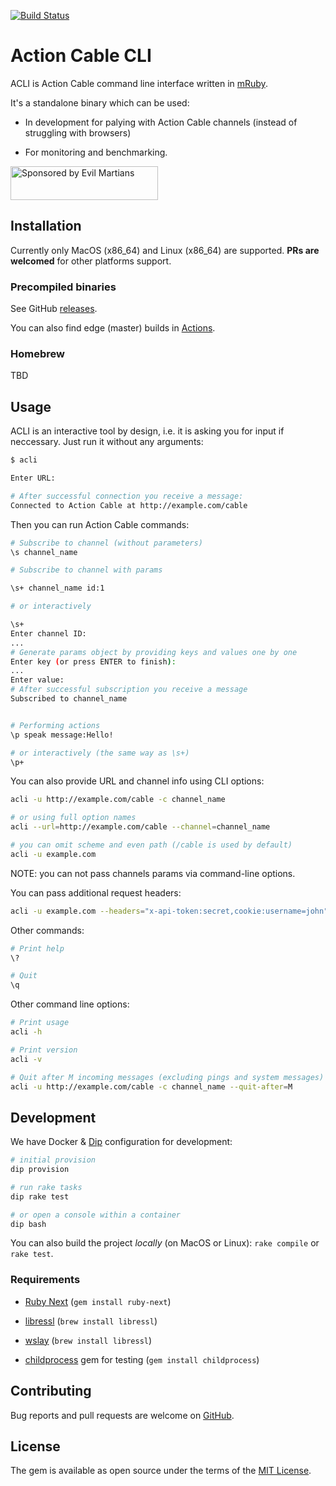 [![Build Status](https://travis-ci.org/palkan/acli.svg?branch=master)](https://travis-ci.org/palkan/acli)

# Action Cable CLI

ACLI is Action Cable command line interface written in [mRuby](http://mruby.org).

It's a standalone binary which can be used:

- In development for palying with Action Cable channels (instead of struggling with browsers)

- For monitoring and benchmarking.

<a href="https://evilmartians.com/">
<img src="https://evilmartians.com/badges/sponsored-by-evil-martians.svg" alt="Sponsored by Evil Martians" width="236" height="54"></a>

## Installation

Currently only MacOS (x86\_64) and Linux (x86\_64) are supported.
**PRs are welcomed** for other platforms support.

### Precompiled binaries

See GitHub [releases](https://github.com/palkan/acli/releases).

You can also find edge (master) builds in [Actions](https://github.com/palkan/acli/actions).

### Homebrew

TBD

## Usage

ACLI is an interactive tool by design, i.e. it is asking you for input if neccessary.
Just run it without any arguments:

```sh
$ acli

Enter URL:

# After successful connection you receive a message:
Connected to Action Cable at http://example.com/cable
```

Then you can run Action Cable commands:

```sh
# Subscribe to channel (without parameters)
\s channel_name

# Subscribe to channel with params

\s+ channel_name id:1

# or interactively

\s+
Enter channel ID:
...
# Generate params object by providing keys and values one by one
Enter key (or press ENTER to finish):
...
Enter value:
# After successful subscription you receive a message
Subscribed to channel_name


# Performing actions
\p speak message:Hello!

# or interactively (the same way as \s+)
\p+
```

You can also provide URL and channel info using CLI options:

```sh
acli -u http://example.com/cable -c channel_name

# or using full option names
acli --url=http://example.com/cable --channel=channel_name

# you can omit scheme and even path (/cable is used by default)
acli -u example.com
```

NOTE: you can not pass channels params via command-line options.

You can pass additional request headers:

```sh
acli -u example.com --headers="x-api-token:secret,cookie:username=john"
```

Other commands:

```sh
# Print help
\?

# Quit
\q
```

Other command line options:

```sh
# Print usage
acli -h

# Print version
acli -v

# Quit after M incoming messages (excluding pings and system messages)
acli -u http://example.com/cable -c channel_name --quit-after=M
```

## Development

We have Docker & [Dip](https://github.com/bibendi/dip) configuration for development:

```sh
# initial provision
dip provision

# run rake tasks
dip rake test

# or open a console within a container
dip bash
```

You can also build the project _locally_ (on MacOS or Linux): `rake compile` or `rake test`.

### Requirements

- [Ruby Next](https://github.com/ruby-next/ruby-next) (`gem install ruby-next`)

- [libressl](https://www.libressl.org/) (`brew install libressl`)

- [wslay](https://github.com/tatsuhiro-t/wslay) (`brew install libressl`)

- [childprocess](https://github.com/enkessler/childprocess) gem for testing (`gem install childprocess`)

## Contributing

Bug reports and pull requests are welcome on [GitHub](https://github.com/palkan/acli).

## License

The gem is available as open source under the terms of the [MIT License](http://opensource.org/licenses/MIT).
